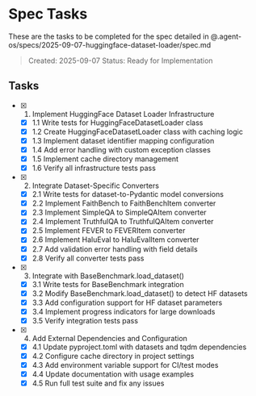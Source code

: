 # Spec Tasks

These are the tasks to be completed for the spec detailed in @.agent-os/specs/2025-09-07-huggingface-dataset-loader/spec.md

> Created: 2025-09-07
> Status: Ready for Implementation

## Tasks

- [x] 1. Implement HuggingFace Dataset Loader Infrastructure
  - [x] 1.1 Write tests for HuggingFaceDatasetLoader class
  - [x] 1.2 Create HuggingFaceDatasetLoader class with caching logic
  - [x] 1.3 Implement dataset identifier mapping configuration
  - [x] 1.4 Add error handling with custom exception classes
  - [x] 1.5 Implement cache directory management
  - [x] 1.6 Verify all infrastructure tests pass

- [x] 2. Integrate Dataset-Specific Converters
  - [x] 2.1 Write tests for dataset-to-Pydantic model conversions
  - [x] 2.2 Implement FaithBench to FaithBenchItem converter
  - [x] 2.3 Implement SimpleQA to SimpleQAItem converter
  - [x] 2.4 Implement TruthfulQA to TruthfulQAItem converter
  - [x] 2.5 Implement FEVER to FEVERItem converter
  - [x] 2.6 Implement HaluEval to HaluEvalItem converter
  - [x] 2.7 Add validation error handling with field details
  - [x] 2.8 Verify all converter tests pass

- [x] 3. Integrate with BaseBenchmark.load_dataset()
  - [x] 3.1 Write tests for BaseBenchmark integration
  - [x] 3.2 Modify BaseBenchmark.load_dataset() to detect HF datasets
  - [x] 3.3 Add configuration support for HF dataset parameters
  - [x] 3.4 Implement progress indicators for large downloads
  - [x] 3.5 Verify integration tests pass

- [x] 4. Add External Dependencies and Configuration
  - [x] 4.1 Update pyproject.toml with datasets and tqdm dependencies
  - [x] 4.2 Configure cache directory in project settings
  - [x] 4.3 Add environment variable support for CI/test modes
  - [x] 4.4 Update documentation with usage examples
  - [x] 4.5 Run full test suite and fix any issues
